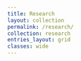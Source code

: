 ```yaml
---
title: Research
layout: collection
permalink: /research/
collection: research
entries_layout: grid
classes: wide
---
```

